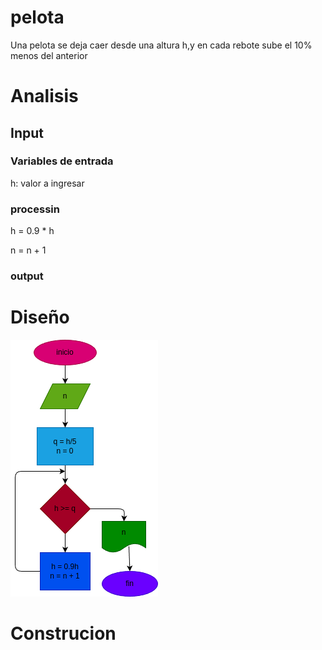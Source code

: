 # pelota
Una pelota se deja caer desde una altura h,y en cada rebote sube el 10% menos del anterior

# Analisis


## Input
### Variables de entrada
h: valor a ingresar 
### processin

h = 0.9 * h

n = n + 1

### output

# Diseño
![Diagrama de flugo](diagrama.png "Diagrama de flujo")

# Construcion 